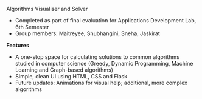 Algorithms Visualiser and Solver

- Completed as part of final evaluation for Applications Development Lab, 6th Semester
- Group members: Maitreyee, Shubhangini, Sneha, Jaskirat

**Features**

- A one-stop space for calculating solutions to common algorithms studied in computer science (Greedy, Dynamic Programming, Machine Learning and Graph-based algorithms)
- Simple, clean UI using HTML, CSS and Flask
- Future updates: Animations for visual help; additional, more complex algorithms